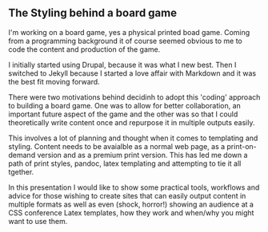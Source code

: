 ## The Styling behind a board game
I'm working on a board game, yes a physical printed boad game. Coming from a programming background it of course seemed obvious to me to code the content and production of the game.

I initially started using Drupal, because it was what I new best. Then I switched to Jekyll because I started a love affair with Markdown and it was the best fit moving forward.

There were two motivations behind decidinh to adopt this 'coding'  approach to building a board game. One was to allow for better collaboration, an important future aspect of the game and the other was so that I could theoretically write content once and repurpose it in multiple outputs easily.

This involves a lot of planning and thought when it comes to templating and styling. Content needs to be avaialble as a normal web page, as a print-on-demand version and as a premium print version. This has led me down a path of print styles, pandoc, latex templating and attempting to tie it all tgether.

In this presentation I would like to show some practical tools, workflows and advice for those wishing to create sites that can easily output content in multiple formats as well as even (shock, horror!) showing an audience at a CSS conference Latex templates, how they work and when/why you might want to use them.
